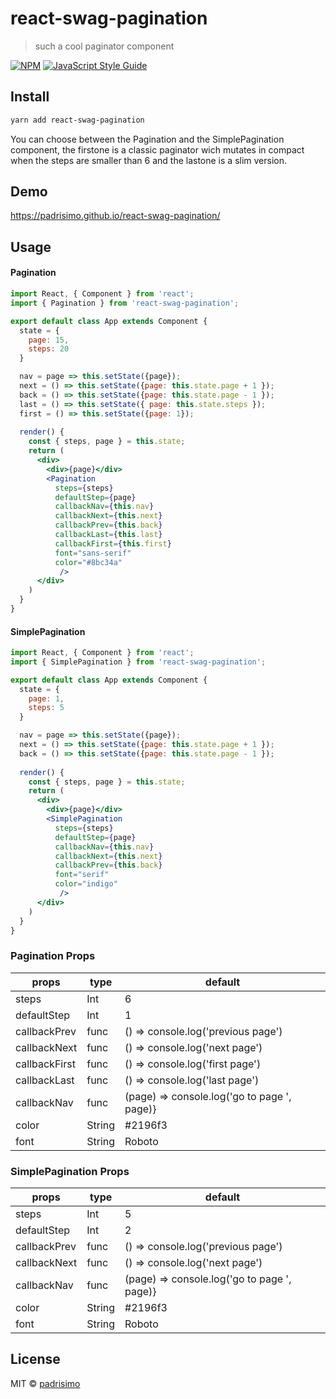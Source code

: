 # react-swag-pagination

> such a cool paginator component

[![NPM](https://img.shields.io/npm/v/react-swag-pagination.svg)](https://www.npmjs.com/package/react-swag-pagination) [![JavaScript Style Guide](https://img.shields.io/badge/code_style-standard-brightgreen.svg)](https://standardjs.com)

## Install

```bash
yarn add react-swag-pagination
```

You can choose between the Pagination and the SimplePagination component, the firstone is a classic paginator wich mutates in compact when the steps are smaller than 6 and the lastone is a slim version.

## Demo
https://padrisimo.github.io/react-swag-pagination/

## Usage

#### Pagination

```jsx
import React, { Component } from 'react';
import { Pagination } from 'react-swag-pagination';

export default class App extends Component {
  state = {
    page: 15,
    steps: 20
  }

  nav = page => this.setState({page});
  next = () => this.setState({page: this.state.page + 1 });
  back = () => this.setState({page: this.state.page - 1 });
  last = () => this.setState({ page: this.state.steps });
  first = () => this.setState({page: 1});
  
  render() {
    const { steps, page } = this.state;
    return (
      <div>
        <div>{page}</div>
        <Pagination 
          steps={steps} 
          defaultStep={page}
          callbackNav={this.nav}
          callbackNext={this.next}
          callbackPrev={this.back}
          callbackLast={this.last}
          callbackFirst={this.first}
          font="sans-serif"
          color="#8bc34a"
           />
      </div>
    )
  }
}

```

#### SimplePagination


```jsx
import React, { Component } from 'react';
import { SimplePagination } from 'react-swag-pagination';

export default class App extends Component {
  state = {
    page: 1,
    steps: 5
  }

  nav = page => this.setState({page});
  next = () => this.setState({page: this.state.page + 1 });
  back = () => this.setState({page: this.state.page - 1 });
  
  render() {
    const { steps, page } = this.state;
    return (
      <div>
        <div>{page}</div>
        <SimplePagination 
          steps={steps} 
          defaultStep={page}
          callbackNav={this.nav}
          callbackNext={this.next}
          callbackPrev={this.back}
          font="serif"
          color="indigo"
           />
      </div>
    )
  }
}

```

### Pagination Props

| props         | type   | default                                     |
|---------------|--------|---------------------------------------------|
| steps         | Int    | 6                                           |
| defaultStep   | Int    | 1                                           |
| callbackPrev  | func   | () => console.log('previous page')          |
| callbackNext  | func   | () => console.log('next page')              |
| callbackFirst | func   | () => console.log('first page')             |
| callbackLast  | func   | () => console.log('last page')              |
| callbackNav   | func   | (page) => console.log('go to page ', page)} |
| color         | String | #2196f3                                     |
| font          | String | Roboto                                      |

### SimplePagination Props

| props        | type   | default                                     |
|--------------|--------|---------------------------------------------|
| steps        | Int    | 5                                           |
| defaultStep  | Int    | 2                                           |
| callbackPrev | func   | () => console.log('previous page')          |
| callbackNext | func   | () => console.log('next page')              |
| callbackNav  | func   | (page) => console.log('go to page ', page)} |
| color        | String | #2196f3                                     |
| font         | String | Roboto                                      |

## License

MIT © [padrisimo](https://github.com/padrisimo)
